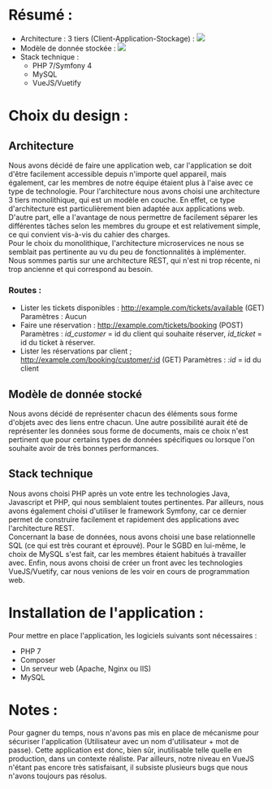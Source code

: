# Résumé :

- Architecture : 3 tiers (Client-Application-Stockage) :
![](https://raw.githubusercontent.com/MisterDelaunay/tp-architecture/SI-API-birthday/SI-API-birthday/projet/ARCHI.png)
- Modèle de donnée stockée : 
![](https://raw.githubusercontent.com/MisterDelaunay/tp-architecture/SI-API-birthday/SI-API-birthday/projet/BDD.PNG)
- Stack technique : 
  - PHP 7/Symfony 4
  - MySQL
  - VueJS/Vuetify

# Choix du design :
## Architecture
Nous avons décidé de faire une application web, car l'application se doit d'être facilement accessible depuis n'importe quel appareil, mais également, car les membres de notre équipe étaient plus à l'aise avec ce type de technologie.
Pour l'architecture nous avons choisi une architecture 3 tiers monolithique, qui est un modèle en couche. En effet, ce type d'architecture est particulièrement bien adaptée aux applications web. D'autre part, elle a l'avantage de nous permettre de facilement séparer les différentes tâches selon les membres du groupe et est relativement simple, ce qui convient vis-à-vis du cahier des charges.  
Pour le choix du monolithique, l'architecture microservices ne nous se semblait pas pertinente au vu du peu de fonctionnalités à implémenter.  
Nous sommes partis sur une architecture REST, qui n'est ni trop récente, ni trop ancienne et qui correspond au besoin.    
### Routes :
- Lister les tickets disponibles : http://example.com/tickets/available (GET) Paramètres : Aucun
- Faire une réservation : http://example.com/tickets/booking (POST) Paramètres : _id_customer_ = id du client qui souhaite réserver, _id_ticket_ = id du ticket à réserver.
- Lister les réservations par client ; http://example.com/booking/customer/:id (GET) Paramètres : _:id_ = id du client

## Modèle de donnée stocké
Nous avons décidé de représenter chacun des éléments sous forme d'objets avec des liens entre chacun. Une autre possibilité aurait été de représenter les données sous forme de documents, mais ce choix n'est pertinent que pour certains types de données spécifiques ou lorsque l'on souhaite avoir de très bonnes performances.  

## Stack technique
Nous avons choisi PHP après un vote entre les technologies Java, Javascript et PHP, qui nous semblaient toutes pertinentes.
Par ailleurs, nous avons également choisi d'utiliser le framework Symfony, car ce dernier permet de construire facilement et rapidement des applications avec l'architecture REST.  
Concernant la base de données, nous avons choisi une base relationnelle SQL (ce qui est très courant et éprouvé). Pour le SGBD en lui-même, le choix de MySQL s'est fait, car les membres étaient habitués à travailler avec.
Enfin, nous avons choisi de créer un front avec les technologies VueJS/Vuetify, car nous venions de les voir en cours de programmation web.

# Installation de l'application :
Pour mettre en place l'application, les logiciels suivants sont nécessaires :
- PHP 7
- Composer
- Un serveur web (Apache, Nginx ou IIS)
- MySQL

# Notes :
Pour gagner du temps, nous n'avons pas mis en place de mécanisme pour sécuriser l'application (Utilisateur avec un nom d'utilisateur + mot de passe). Cette application est donc, bien sûr, inutilisable telle quelle en production, dans un contexte réaliste. Par ailleurs, notre niveau en VueJS n'étant pas encore très satisfaisant, il subsiste plusieurs bugs que nous n'avons toujours pas résolus. 
